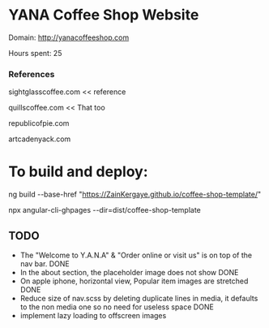  # YANA Coffee Shop Website 


Domain:  http://yanacoffeeshop.com

 Hours spent: 25


### References
sightglasscoffee.com << reference 

quillscoffee.com << That too

republicofpie.com

artcadenyack.com




# To build and deploy:

ng build --base-href "https://ZainKergaye.github.io/coffee-shop-template/" 

npx angular-cli-ghpages --dir=dist/coffee-shop-template



## TODO
- The "Welcome to Y.A.N.A" & "Order online or visit us" is on top of the nav bar.  DONE
- In the about section, the placeholder image does not show DONE
- On apple iphone, horizontal view, Popular item images are stretched DONE
- Reduce size of nav.scss by deleting duplicate lines in media, it defaults to the non media one so no need for useless space DONE
- implement lazy loading to offscreen images
